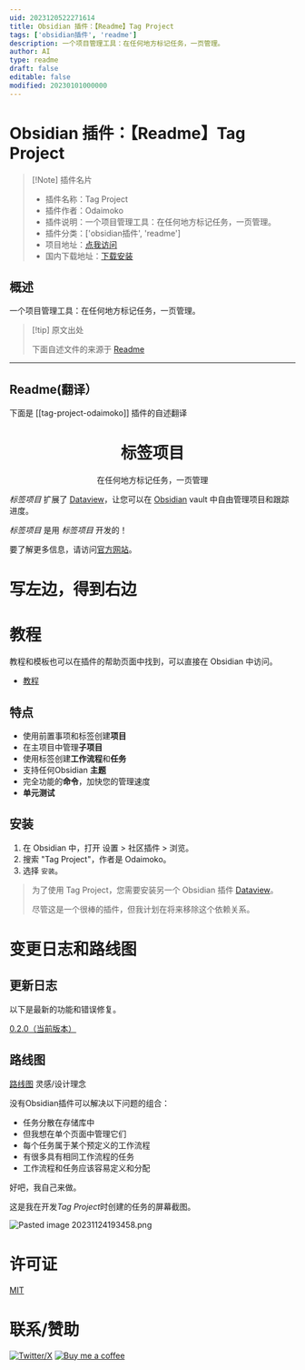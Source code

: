 ```yaml
---
uid: 2023120522271614
title: Obsidian 插件：【Readme】Tag Project
tags: ['obsidian插件', 'readme']
description: 一个项目管理工具：在任何地方标记任务，一页管理。
author: AI
type: readme
draft: false
editable: false
modified: 20230101000000
---
```


# Obsidian 插件：【Readme】Tag Project

> [!Note] 插件名片
> - 插件名称：Tag Project
> - 插件作者：Odaimoko
> - 插件说明：一个项目管理工具：在任何地方标记任务，一页管理。
> - 插件分类：['obsidian插件', 'readme']
> - 项目地址：[点我访问](https://github.com/Odaimoko/tag-project)
> - 国内下载地址：[下载安装](https://pkmer.cn/products/plugin/pluginMarket/?tag-project-odaimoko)

## 概述

一个项目管理工具：在任何地方标记任务，一页管理。



> [!tip] 原文出处
> 
>下面自述文件的来源于 [Readme](https://ghproxy.net/https://raw.githubusercontent.com/Odaimoko/tag-project/master/README.md)
> 

---

## Readme(翻译）

下面是 [[tag-project-odaimoko]] 插件的自述翻译


<h1 align="center">标签项目</h1>
<p align="center">在任何地方标记任务，一页管理</p>

*标签项目* 扩展了 [Dataview](https://github.com/blacksmithgu/obsidian-dataview)，让您可以在 [Obsidian](https://obsidian.md/) vault 中自由管理项目和跟踪进度。

*标签项目* 是用 *标签项目* 开发的！

要了解更多信息，请访问[官方网站](https://imoko.cc/blog/imk/TagProject/TagProject---Introduction)。
# 写左边，得到右边
# 教程

教程和模板也可以在插件的帮助页面中找到，可以直接在 Obsidian 中访问。

- [教程](https://imoko.cc/blog/imk/TagProject/Tutorial)
## 特点

- 使用前置事项和标签创建**项目**
- 在主项目中管理**子项目**
- 使用标签创建**工作流程**和**任务**
- 支持任何Obsidian **主题**
- 完全功能的**命令**，加快您的管理速度
- **单元测试**
## 安装

1. 在 Obsidian 中，打开 设置 > 社区插件 > 浏览。
2. 搜索 "Tag Project"，作者是 Odaimoko。
3. 选择 `安装`。

> 为了使用 Tag Project，您需要安装另一个 Obsidian 插件 [Dataview](https://github.com/blacksmithgu/obsidian-dataview)。
>
> 尽管这是一个很棒的插件，但我计划在将来移除这个依赖关系。
# 变更日志和路线图
## 更新日志

以下是最新的功能和错误修复。

[0.2.0（当前版本）](https://imoko.cc/blog/imk/TagProject/TagProject---Change-log-and-Roadmap#020-current)
## 路线图

[路线图](https://imoko.cc/blog/imk/TagProject/TagProject---Change-log-and-Roadmap#roadmap)
灵感/设计理念

没有Obsidian插件可以解决以下问题的组合：

- 任务分散在存储库中
- 但我想在单个页面中管理它们
- 每个任务属于某个预定义的工作流程
- 有很多具有相同工作流程的任务
- 工作流程和任务应该容易定义和分配

好吧，我自己来做。

这是我在开发*Tag Project*时创建的任务的屏幕截图。

![Pasted image 20231124193458.png](docs%2FPasted%20image%2020231124193458.png)
# 许可证

[MIT](LICENSE)
# 联系/赞助

[![Twitter/X](https://img.shields.io/badge/TianFF14-white?logo=twitter)](https://twitter.com/TianFF14)
[![Buy me a coffee](https://img.shields.io/badge/-buy_me_a%C2%A0coffee-white?logo=kofi)](https://ko-fi.com/odaimoko)



